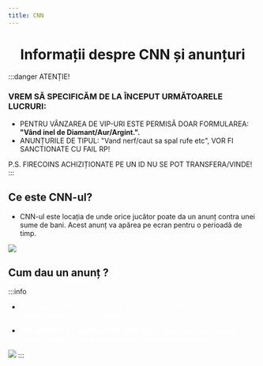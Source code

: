 ```yaml
---
title: CNN
---
```


<script setup> 
    import KeyIcon from '../.vitepress/components/KeyIcon.vue'
</script>


# <span class="title-font"><center>Informații despre CNN și anunțuri</center></span>

:::danger ATENȚIE!
### VREM SĂ SPECIFICĂM DE LA ÎNCEPUT URMĂTOARELE LUCRURI:
- PENTRU VÂNZAREA DE VIP-URI ESTE PERMISĂ DOAR FORMULAREA: **"Vând inel de Diamant/Aur/Argint.".**
- ANUNȚURILE DE TIPUL: "Vand nerf/caut sa spal rufe etc", VOR FI SANCTIONATE CU FAIL RP!

P.S. FIRECOINS ACHIZIȚIONATE PE UN ID NU SE POT TRANSFERA/VINDE!
:::

## <span class="header-font">Ce este CNN-ul?</span>

- CNN-ul este locația de unde orice jucător poate da un anunț contra unei sume de bani. Acest anunț va apărea pe ecran pentru o perioadă de timp.

![](https://i.imgur.com/1uSa9B4.png)

## <span class="header-font">Cum dau un anunț ?</span>

:::info
- <span style="color:white">Pentru a da un anunț, trebuie să intri în interiorul clădirii și să te apropii de birou pentru a plasa un anunț.</span>

- <span style="color:white">După ce ați completat detaliile, acesta va apărea pe ecran, oferind celorlalți jucători să vă ia numărul de telefon apăsând tasta <KeyIcon keyType="y"/>.</span>

![](https://i.imgur.com/KnOtwRT.gif)
:::